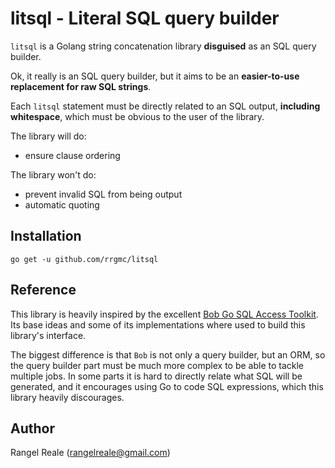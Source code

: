 # litsql - Literal SQL query builder

`litsql` is a Golang string concatenation library **disguised** as an SQL query builder.

Ok, it really is an SQL query builder, but it aims to be an **easier-to-use replacement for raw SQL strings**.

Each `litsql` statement must be directly related to an SQL output, **including whitespace**, which must be obvious to
the user of the library.

The library will do:

 * ensure clause ordering

The library won't do:

 * prevent invalid SQL from being output
 * automatic quoting

## Installation

```shell
go get -u github.com/rrgmc/litsql
```

## Reference

This library is heavily inspired by the excellent [Bob Go SQL Access Toolkit](https://bob.stephenafamo.com/). Its base 
ideas and some of its implementations where used to build this library's interface.

The biggest difference is that `Bob` is not only a query builder, but an ORM, so the query builder part must be
much more complex to be able to tackle multiple jobs. In some parts it is hard to directly relate what SQL will be
generated, and it encourages using Go to code SQL expressions, which this library heavily discourages.

## Author

Rangel Reale (rangelreale@gmail.com)
